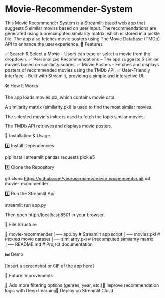 # Movie-Recommender-System
This Movie Recommender System is a Streamlit-based web app that suggests 5 similar movies based on user input. The recommendations are generated using a precomputed similarity matrix, which is stored in a pickle file. The app also fetches movie posters using The Movie Database (TMDb) API to enhance the user experience.
🚀 Features

✅ Search & Select a Movie – Users can type or select a movie from the dropdown.
✅ Personalized Recommendations – The app suggests 5 similar movies based on similarity scores.
✅ Movie Posters – Fetches and displays posters of recommended movies using the TMDb API.
✅ User-Friendly Interface – Built with Streamlit, providing a simple and interactive UI.

🛠️ How It Works

The app loads movies.pkl, which contains movie data.

A similarity matrix (similarity.pkl) is used to find the most similar movies.

The selected movie's index is used to fetch the top 5 similar movies.

The TMDb API retrieves and displays movie posters.

🔧 Installation & Usage

1️⃣ Install Dependencies

pip install streamlit pandas requests pickle5

2️⃣ Clone the Repository

git clone https://github.com/yourusername/movie-recommender.git
cd movie-recommender

3️⃣ Run the Streamlit App

streamlit run app.py

Then open http://localhost:8501 in your browser.

📂 File Structure

📁 movie-recommender
│── app.py                # Streamlit app script
│── movies.pkl            # Pickled movie dataset
│── similarity.pkl        # Precomputed similarity matrix
│── README.md             # Project documentation

🖼️ Demo

[Insert a screenshot or GIF of the app here]

🌟 Future Improvements

🔹 Add more filtering options (genres, year, etc.)🔹 Improve recommendation logic with Deep Learning🔹 Deploy on Streamlit Cloud
